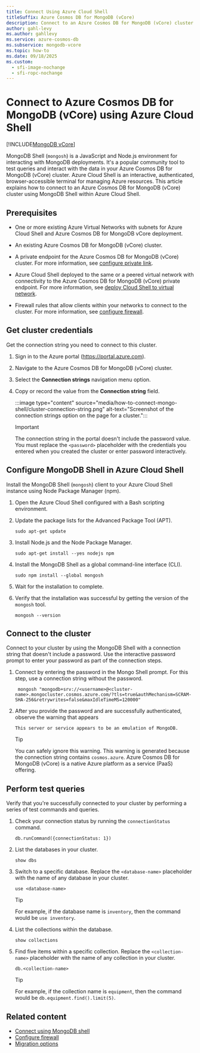 ```yaml
---
title: Connect Using Azure Cloud Shell
titleSuffix: Azure Cosmos DB for MongoDB (vCore)
description: Connect to an Azure Cosmos DB for MongoDB (vCore) cluster by using Azure Cloud Shell deployed to a virtual network to query data.
author: gahl-levy
ms.author: gahllevy
ms.service: azure-cosmos-db
ms.subservice: mongodb-vcore
ms.topic: how-to
ms.date: 09/18/2025
ms.custom:
  - sfi-image-nochange
  - sfi-ropc-nochange
---
```


# Connect to Azure Cosmos DB for MongoDB (vCore) using Azure Cloud Shell

[!INCLUDE[MongoDB vCore](~/reusable-content/ce-skilling/azure/includes/cosmos-db/includes/appliesto-mongodb-vcore.md)]

MongoDB Shell (`mongosh`) is a JavaScript and Node.js environment for interacting with MongoDB deployments. It's a popular community tool to test queries and interact with the data in your Azure Cosmos DB for MongoDB (vCore) cluster. Azure Cloud Shell is an interactive, authenticated, browser-accessible terminal for managing Azure resources. This article explains how to connect to an Azure Cosmos DB for MongoDB (vCore) cluster using MongoDB Shell within Azure Cloud Shell.

## Prerequisites

- One or more existing Azure Virtual Networks with subnets for Azure Cloud Shell and Azure Cosmos DB for MongoDB vCore deployment.

- An existing Azure Cosmos DB for MongoDB (vCore) cluster.

- A private endpoint for the Azure Cosmos DB for MongoDB (vCore) cluster. For more information, see [configure private link](how-to-private-link.md).

- Azure Cloud Shell deployed to the same or a peered virtual network with connectivity to the Azure Cosmos DB for MongoDB (vCore) private endpoint. For more information, see [deploy Cloud Shell to virtual network](/azure/cloud-shell/vnet/deployment).

- Firewall rules that allow clients within your networks to connect to the cluster. For more information, see [configure firewall](how-to-configure-firewall.md).

## Get cluster credentials

Get the connection string you need to connect to this cluster.

1. Sign in to the Azure portal (<https://portal.azure.com>).

1. Navigate to the Azure Cosmos DB for MongoDB (vCore) cluster.

1. Select the **Connection strings** navigation menu option.

1. Copy or record the value from the **Connection string** field.

   :::image type="content" source="media/how-to-connect-mongo-shell/cluster-connection-string.png" alt-text="Screenshot of the connection strings option on the page for a cluster.":::

    > [!IMPORTANT]
    > The connection string in the portal doesn't include the password value. You must replace the `<password>` placeholder with the credentials you entered when you created the cluster or enter password interactively.

## Configure MongoDB Shell in Azure Cloud Shell

Install the MongoDB Shell (`mongosh`) client to your Azure Cloud Shell instance using Node Package Manager (npm).

1. Open the Azure Cloud Shell configured with a Bash scripting environment.

1. Update the package lists for the Advanced Package Tool (APT).

    ```azurecli-interactive
    sudo apt-get update
    ```
    
1. Install Node.js and the Node Package Manager.

    ```azurecli-interactive
    sudo apt-get install --yes nodejs npm
    ```

1. Install the MongoDB Shell as a global command-line interface (CLI).

    ```azurecli-interactive
    sudo npm install --global mongosh
    ```

1. Wait for the installation to complete.

1. Verify that the installation was successful by getting the version of the `mongosh` tool.

    ```azurecli-interactive
    mongosh --version
    ```

## Connect to the cluster

Connect to your cluster by using the MongoDB Shell with a connection string that doesn't include a password. Use the interactive password prompt to enter your password as part of the connection steps.

1. Connect by entering the password in the Mongo Shell prompt. For this step, use a connection string without the password.

    ```azurecli-interactive
     mongosh "mongodb+srv://<username>@<cluster-name>.mongocluster.cosmos.azure.com/?tls=true&authMechanism=SCRAM-SHA-256&retrywrites=false&maxIdleTimeMS=120000"
     ```

1. After you provide the password and are successfully authenticated, observe the warning that appears

    ```output
    This server or service appears to be an emulation of MongoDB.
    ```

    > [!TIP]
    > You can safely ignore this warning. This warning is generated because the connection string contains `cosmos.azure`. Azure Cosmos DB for MongoDB (vCore) is a native Azure platform as a service (PaaS) offering.

## Perform test queries

Verify that you're successfully connected to your cluster by performing a series of test commands and queries.

1. Check your connection status by running the `connectionStatus` command.

    ```mongo
    db.runCommand({connectionStatus: 1})
    ```

1. List the databases in your cluster.

    ```mongo
    show dbs
    ```

1. Switch to a specific database. Replace the `<database-name>` placeholder with the name of any database in your cluster.

    ```mongo
    use <database-name>
    ```

    > [!TIP]
    > For example, if the database name is `inventory`, then the command would be `use inventory`.

1. List the collections within the database.

    ```mongo
    show collections
    ```

1. Find five items within a specific collection. Replace the `<collection-name>` placeholder with the name of any collection in your cluster.

    ```mongo
    db.<collection-name>
    ```

    > [!TIP]
    > For example, if the collection name is `equipment`, then the command would be `db.equipment.find().limit(5)`.

## Related content

- [Connect using MongoDB shell](how-to-connect-mongo-shell.md)
- [Configure firewall](how-to-configure-firewall.md)
- [Migration options](migration-options.md)
